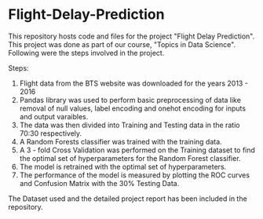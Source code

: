 # Flight-Delay-Prediction
This repository hosts code and files for the project "Flight Delay Prediction". This project was done as part of our course, "Topics in Data Science". Following were the steps involved in the project.

Steps:

1. Flight data from the BTS website was downloaded for the years 2013 - 2016
2. Pandas library was used to perform basic preprocessing of data like removal of null values, label encoding and onehot encoding for inputs and output varaibles.
3. The data was then divided into Training and Testing data in the ratio 70:30 respectively.
4. A Random Forests classifier was trained with the training data.
5. A 3 - fold Cross Validation was performed on the Training dataset to find the optimal set of hyperparameters for the Random Forest classifier.
6. The model is retrained with the optimal set of hyperparameters.
7. The performance of the model is measured by plotting the ROC curves and Confusion Matrix with the 30% Testing Data.

The Dataset used and the detailed  project report has been included in the repository.

